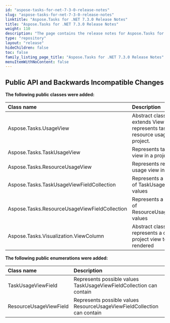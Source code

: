 ```yaml
---
id: "aspose-tasks-for-net-7-3-0-release-notes"
slug: "aspose-tasks-for-net-7-3-0-release-notes"
linktitle: "Aspose.Tasks for .NET 7.3.0 Release Notes"
title: "Aspose.Tasks for .NET 7.3.0 Release Notes"
weight: 110
description: "The page contains the release notes for Aspose.Tasks for .NET 7.3.0."
type: "repository"
layout: "release"
hideChildren: false
toc: false
family_listing_page_title: "Aspose.Tasks for .NET 7.3.0 Release Notes"
menuItemWithNoContent: false
---
```


## **Public API and Backwards Incompatible Changes**
**The following public classes were added:**

|Class name |Description |
| :- | :- |
|Aspose.Tasks.UsageView |Abstract class which extends View class and represents task or resource usage view in a project. |
|Aspose.Tasks.TaskUsageView |Represents task usage view in a project |
|Aspose.Tasks.ResourceUsageView |Represents resource usage view in a project |
|Aspose.Tasks.TaskUsageViewFieldCollection |Represents a collection of TaskUsageViewField values |
|Aspose.Tasks.ResourceUsageViewFieldCollection |Represents a collection of ResourceUsageViewField values |
|Aspose.Tasks.Visualization.ViewColumn |Abstract class which represents a column in a project view to be rendered |

**The following public enumerations were added:**

|Class name |Description |
| :- | :- |
|TaskUsageViewField |Represents possible values TaskUsageViewFieldCollection can contain |
|ResourceUsageViewField |Represents possible values ResourceUsageViewFieldCollection can contain |

